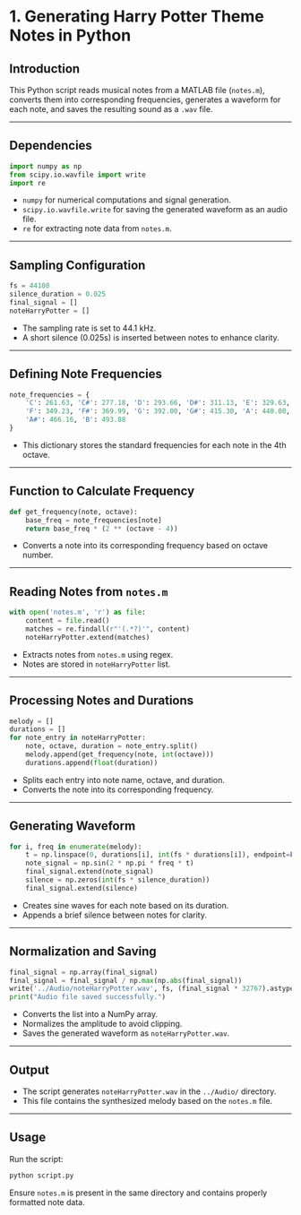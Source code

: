 # 1. Generating Harry Potter Theme Notes in Python

## Introduction
This Python script reads musical notes from a MATLAB file (`notes.m`), converts them into corresponding frequencies, generates a waveform for each note, and saves the resulting sound as a `.wav` file.

---

## Dependencies
```python
import numpy as np
from scipy.io.wavfile import write
import re
```
- `numpy` for numerical computations and signal generation.
- `scipy.io.wavfile.write` for saving the generated waveform as an audio file.
- `re` for extracting note data from `notes.m`.

---

## Sampling Configuration
```python
fs = 44100  
silence_duration = 0.025
final_signal = []
noteHarryPotter = []
```
- The sampling rate is set to 44.1 kHz.
- A short silence (0.025s) is inserted between notes to enhance clarity.

---

## Defining Note Frequencies
```python
note_frequencies = {
    'C': 261.63, 'C#': 277.18, 'D': 293.66, 'D#': 311.13, 'E': 329.63,
    'F': 349.23, 'F#': 369.99, 'G': 392.00, 'G#': 415.30, 'A': 440.00,
    'A#': 466.16, 'B': 493.88
}
```
- This dictionary stores the standard frequencies for each note in the 4th octave.

---

## Function to Calculate Frequency
```python
def get_frequency(note, octave):
    base_freq = note_frequencies[note]
    return base_freq * (2 ** (octave - 4))
```
- Converts a note into its corresponding frequency based on octave number.

---

## Reading Notes from `notes.m`
```python
with open('notes.m', 'r') as file:
    content = file.read()
    matches = re.findall(r"'(.*?)'", content)
    noteHarryPotter.extend(matches)
```
- Extracts notes from `notes.m` using regex.
- Notes are stored in `noteHarryPotter` list.

---

## Processing Notes and Durations
```python
melody = []
durations = []
for note_entry in noteHarryPotter:
    note, octave, duration = note_entry.split()
    melody.append(get_frequency(note, int(octave)))
    durations.append(float(duration))
```
- Splits each entry into note name, octave, and duration.
- Converts the note into its corresponding frequency.

---

## Generating Waveform
```python
for i, freq in enumerate(melody):
    t = np.linspace(0, durations[i], int(fs * durations[i]), endpoint=False)
    note_signal = np.sin(2 * np.pi * freq * t)
    final_signal.extend(note_signal)
    silence = np.zeros(int(fs * silence_duration))
    final_signal.extend(silence)
```
- Creates sine waves for each note based on its duration.
- Appends a brief silence between notes for clarity.

---

## Normalization and Saving
```python
final_signal = np.array(final_signal)
final_signal = final_signal / np.max(np.abs(final_signal))
write('../Audio/noteHarryPotter.wav', fs, (final_signal * 32767).astype(np.int16))
print("Audio file saved successfully.")
```
- Converts the list into a NumPy array.
- Normalizes the amplitude to avoid clipping.
- Saves the generated waveform as `noteHarryPotter.wav`.

---

## Output
- The script generates `noteHarryPotter.wav` in the `../Audio/` directory.
- This file contains the synthesized melody based on the `notes.m` file.

---

## Usage
Run the script:
```sh
python script.py
```
Ensure `notes.m` is present in the same directory and contains properly formatted note data.

